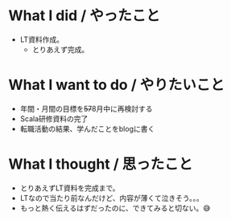 # What I did / やったこと
- LT資料作成。
  - とりあえず完成。

# What I want to do / やりたいこと
- 年間・月間の目標を~~57~~8月中に再検討する
- Scala研修資料の完了
- 転職活動の結果、学んだことをblogに書く

# What I thought / 思ったこと
- とりあえずLT資料を完成まで。
- LTなので当たり前なんだけど、内容が薄くて泣きそう。。。
- もっと熱く伝えるはずだったのに、できてみると切ない。😅
